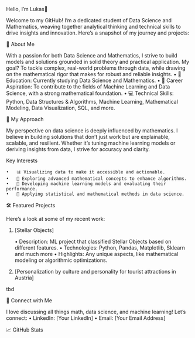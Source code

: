 Hello, I’m Lukas👋

Welcome to my GitHub! I’m a dedicated student of Data Science and Mathematics, weaving together analytical thinking and technical skills to drive insights and innovation. Here’s a snapshot of my journey and projects:

🔬 About Me

With a passion for both Data Science and Mathematics, I strive to build models and solutions grounded in solid theory and practical application. My goal? To tackle complex, real-world problems through data, while drawing on the mathematical rigor that makes for robust and reliable insights.
	•	📘 Education: Currently studying Data Science and Mathematics.
	•	🎯 Career Aspiration: To contribute to the fields of Machine Learning and Data Science, with a strong mathematical foundation.
	•	💻 Technical Skills: Python, Data Structures & Algorithms, Machine Learning, Mathematical Modeling, Data Visualization, SQL, and more.

🧠 My Approach

My perspective on data science is deeply influenced by mathematics. I believe in building solutions that don’t just work but are explainable, scalable, and resilient. Whether it’s tuning machine learning models or deriving insights from data, I strive for accuracy and clarity.

Key Interests

	•	📊 Visualizing data to make it accessible and actionable.
	•	📐 Exploring advanced mathematical concepts to enhance algorithms.
	•	🤖 Developing machine learning models and evaluating their performance.
	•	🧮 Applying statistical and mathematical methods in data science.

🛠️ Featured Projects

Here’s a look at some of my recent work:

1. [Stellar Objects]

	•	Description: ML project that classified Stellar Objects based on different features.
	•	Technologies: Python, Pandas, Matplotlib, Sklearn and much more 
	•	Highlights: Any unique aspects, like mathematical modeling or algorithmic optimizations.

2. [Personalization by culture and personality for tourist attractions in Austria]

tbd

💼 Connect with Me

I love discussing all things math, data science, and machine learning! Let’s connect:
	•	LinkedIn: [Your LinkedIn]
	•	Email: [Your Email Address]

📈 GitHub Stats

